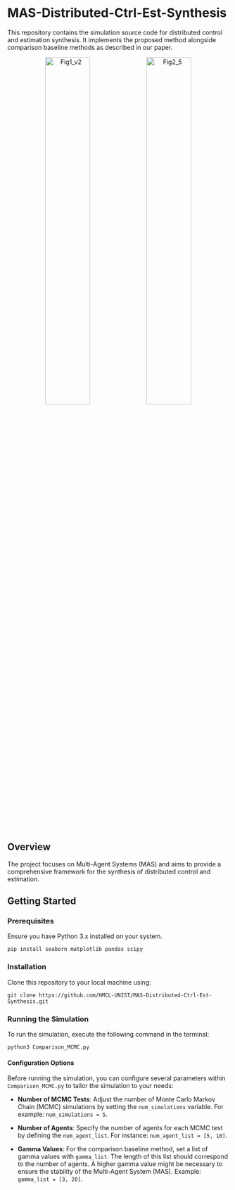 # MAS-Distributed-Ctrl-Est-Synthesis
This repository contains the simulation source code for distributed control and estimation synthesis. It implements the proposed method alongside comparison baseline methods as described in our paper.

<p align="center">
  <img src="https://github.com/HMCL-UNIST/MAS-Distributed-Ctrl-Est-Synthesis/assets/32535170/86fd1f66-2679-436f-aff7-ee7b81753d65" alt="Fig1_v2" style="width:45%;"/>
  <img src="https://github.com/HMCL-UNIST/MAS-Distributed-Ctrl-Est-Synthesis/assets/32535170/36d362d9-e8ef-4af5-933f-69c900dc5487" alt="Fig2_5" style="width:45%;"/>
</p>


## Overview
The project focuses on Multi-Agent Systems (MAS) and aims to provide a comprehensive framework for the synthesis of distributed control and estimation. 

## Getting Started
### Prerequisites

Ensure you have Python 3.x installed on your system. 
```
pip install seaborn matplotlib pandas scipy
```

### Installation

Clone this repository to your local machine using:

```
git clone https://github.com/HMCL-UNIST/MAS-Distributed-Ctrl-Est-Synthesis.git
```

### Running the Simulation

To run the simulation, execute the following command in the terminal:
```
python3 Comparison_MCMC.py
```

#### Configuration Options

Before running the simulation, you can configure several parameters within `Comparison_MCMC.py` to tailor the simulation to your needs:

- **Number of MCMC Tests**: Adjust the number of Monte Carlo Markov Chain (MCMC) simulations by setting the `num_simulations` variable. For example: `num_simulations = 5`.

- **Number of Agents**: Specify the number of agents for each MCMC test by defining the `num_agent_list`. For instance: `num_agent_list = [5, 10]`.

- **Gamma Values**: For the comparison baseline method, set a list of gamma values with `gamma_list`. The length of this list should correspond to the number of agents. A higher gamma value might be necessary to ensure the stability of the Multi-Agent System (MAS). Example: `gamma_list = [3, 20]`.



    
    

